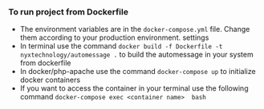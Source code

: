 ### To run project from Dockerfile
- The environment variables are in the `docker-compose.yml` file. Change them according to your production environment. 
  settings
- In terminal use the command `docker build -f Dockerfile -t nyxtechnology/automessage .` to build the automessage in 
  your system from dockerfile
- In docker/php-apache use the command `docker-compose up` to initialize docker containers
- If you want to access the container in your terminal use the following command `docker-compose exec <container name> 
  bash`
